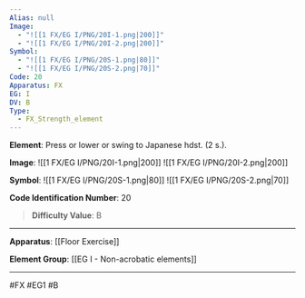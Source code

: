 ```yaml
---
Alias: null
Image:
  - "![[1 FX/EG I/PNG/20I-1.png|200]]"
  - "![[1 FX/EG I/PNG/20I-2.png|200]]"
Symbol:
  - "![[1 FX/EG I/PNG/20S-1.png|80]]"
  - "![[1 FX/EG I/PNG/20S-2.png|70]]"
Code: 20
Apparatus: FX
EG: I
DV: B
Type:
  - FX_Strength_element
---
```

**Element**: Press or lower or swing to Japanese hdst. (2 s.).

**Image**:
![[1 FX/EG I/PNG/20I-1.png|200]]
![[1 FX/EG I/PNG/20I-2.png|200]]

**Symbol**:
![[1 FX/EG I/PNG/20S-1.png|80]]
![[1 FX/EG I/PNG/20S-2.png|70]]

**Code Identification Number**: 20

>**Difficulty Value**: B

___
**Apparatus**: [[Floor Exercise]]

**Element Group**: [[EG I - Non-acrobatic elements]]
___
#FX #EG1 #B
